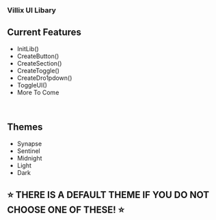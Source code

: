 ### Villix UI Libary 

## Current Features
- InitLib()
- CreateButton()
- CreateSection()
- CreateToggle()
- CreateDro1pdown()
- ToggleUI()
- More To Come 

<br />

## Themes 
- Synapse 
- Sentinel
- Midnight
- Light
- Dark

## ⭐ THERE IS A DEFAULT THEME IF YOU DO NOT CHOOSE ONE OF THESE! ⭐
